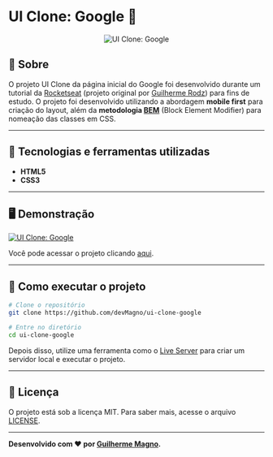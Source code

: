 # UI Clone: Google 🔎
<p align="center">
<img src="https://i.imgur.com/67rcyHB.png" alt="UI Clone: Google" title="UI Clone: Google">
</p>

## 📖 Sobre   
O projeto UI Clone da página inicial do Google foi desenvolvido durante um tutorial da [Rocketseat](https://www.youtube.com/c/RocketSeat/videos) (projeto original por [Guilherme Rodz](https://github.com/guilhermerodz)) para fins de estudo. O projeto foi desenvolvido utilizando a abordagem **mobile first** para criação do layout, além da **metodologia [BEM](https://medium.com/trainingcenter/bem-em-5min-f5c80fd23439)** (Block Element Modifier) para nomeação das classes em CSS.

---

## 🚀 Tecnologias e ferramentas utilizadas
 - **HTML5**
 - **CSS3**

---

## 🖥️ Demonstração
[![UI Clone: Google](https://i.imgur.com/eOZqhzI.png "Clique para acessar o projeto")](https://devmagno.github.io/ui-clone-google/ "Clique para acessar o projeto")   

Você pode acessar o projeto clicando [aqui](https://devmagno.github.io/ui-clone-google/).

---

## 🔧 Como executar o projeto

```bash
# Clone o repositório
git clone https://github.com/devMagno/ui-clone-google

# Entre no diretório
cd ui-clone-google
```
Depois disso, utilize uma ferramenta como o [Live Server](https://marketplace.visualstudio.com/items?itemName=ritwickdey.LiveServer) para criar um servidor local e executar o projeto.

---

## 📝 Licença

O projeto está sob a licença MIT. Para saber mais, acesse o arquivo [LICENSE](https://github.com/devMagno/ui-clone-google/blob/main/LICENSE).

---
**Desenvolvido com ❤️ por [Guilherme Magno](https://github.com/devmagno/).**
